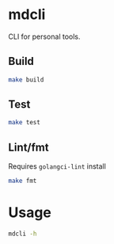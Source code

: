 # mdcli

CLI for personal tools.

## Build

```bash
make build
```

## Test

```bash
make test
```

## Lint/fmt

Requires `golangci-lint` install

```bash
make fmt
```

# Usage

```bash
mdcli -h
```
